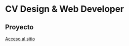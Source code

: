 # CV Design & Web Developer

## Proyecto
[Acceso al sitio](https://rcarlosbd.github.io/desing-web-developer/)
